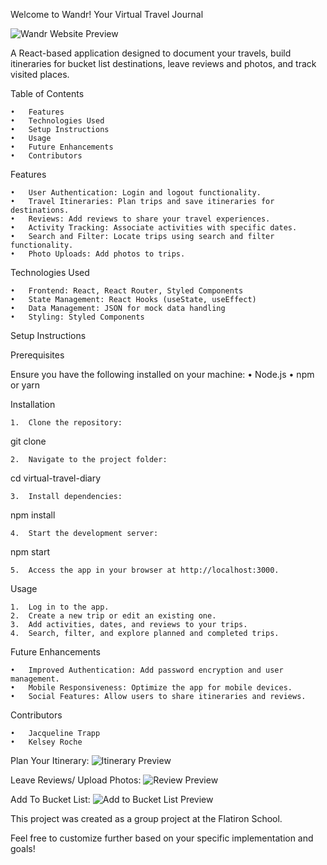 Welcome to Wandr! Your Virtual Travel Journal

![Wandr Website Preview](https://github.com/jtrapp18/wandr-personal-travel-journal/blob/main/public/images/demoImages/mainpage.gif?raw=true)

A React-based application designed to document your travels, build itineraries for bucket list destinations, leave reviews and photos, and track visited places.

Table of Contents

	•	Features
	•	Technologies Used
	•	Setup Instructions
	•	Usage
	•	Future Enhancements
	•	Contributors

Features

	•	User Authentication: Login and logout functionality.
	•	Travel Itineraries: Plan trips and save itineraries for destinations.
	•	Reviews: Add reviews to share your travel experiences.
	•	Activity Tracking: Associate activities with specific dates.
	•	Search and Filter: Locate trips using search and filter functionality.
	•	Photo Uploads: Add photos to trips.

Technologies Used

	•	Frontend: React, React Router, Styled Components
	•	State Management: React Hooks (useState, useEffect)
	•	Data Management: JSON for mock data handling
	•	Styling: Styled Components

Setup Instructions

Prerequisites

Ensure you have the following installed on your machine:
	•	Node.js
	•	npm or yarn

Installation

	1.	Clone the repository:

git clone <repository-url>  


	2.	Navigate to the project folder:

cd virtual-travel-diary  


	3.	Install dependencies:

npm install  


	4.	Start the development server:

npm start  


	5.	Access the app in your browser at http://localhost:3000.

Usage

	1.	Log in to the app.
	2.	Create a new trip or edit an existing one.
	3.	Add activities, dates, and reviews to your trips.
	4.	Search, filter, and explore planned and completed trips.

Future Enhancements

	•	Improved Authentication: Add password encryption and user management.
	•	Mobile Responsiveness: Optimize the app for mobile devices.
	•	Social Features: Allow users to share itineraries and reviews.

Contributors

	•	Jacqueline Trapp
    •	Kelsey Roche
    
Plan Your Itinerary:
![Itinerary Preview](https://github.com/jtrapp18/wandr-personal-travel-journal/blob/main/public/images/demoImages/itineraryPreview.png?raw=true)

Leave Reviews/ Upload Photos:
![Review Preview](https://github.com/jtrapp18/wandr-personal-travel-journal/blob/main/public/images/demoImages/reviewPreview.png?raw=true)

Add To Bucket List:
![Add to Bucket List Preview](https://github.com/jtrapp18/wandr-personal-travel-journal/blob/main/public/images/demoImages/addToBucketListPreview.png?raw=true)



This project was created as a group project at the Flatiron School.

Feel free to customize further based on your specific implementation and goals!
